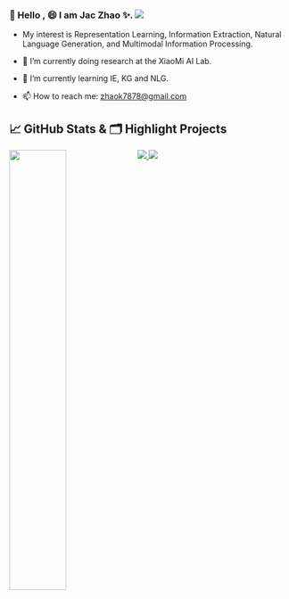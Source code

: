 ### 👋 Hello , 😄 I am Jac Zhao ✨. ![]( https://visitor-badge.glitch.me/badge?page_id=zhao9797.homepage) 


- My interest is Representation Learning, Information Extraction, Natural Language Generation, and Multimodal Information Processing.

- 🔭 I’m currently doing research at the XiaoMi AI Lab.
- 🌱 I’m currently learning IE, KG and NLG.
- 📫 How to reach me: [zhaok7878@gmail.com](zhaok7878@gmail.com)

 
## &#x1f4c8; GitHub Stats & 🗂️ Highlight Projects

<a href="https://github.com/zhao9797">
    <img align="left" width="45%" src="https://github-readme-stats.vercel.app/api?username=zhao9797&theme=nightowl&show_icons=true" />
</a>

<a href="https://github.com/zhao9797/RIFRE">
  <img src="https://github-readme-stats.vercel.app/api/pin/?username=zhao9797&repo=RIFRE&theme=tokyonight&show_icons=true" />
</a>

<a href="https://github.com/thuiar/CRL">
  <img src="https://github-readme-stats.vercel.app/api/pin/?username=thuiar&repo=CRL&theme=tokyonight&show_icons=true" />
</a>

